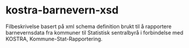 # kostra-barnevern-xsd
Filbeskrivelse basert på xml schema definition brukt til å rapportere barnevernsdata fra kommuner til Statistisk sentralbyrå i forbindelse med KOSTRA, Kommune-Stat-Rapportering.
